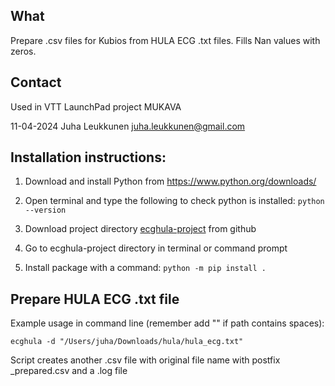 ## What
Prepare .csv files for Kubios from HULA ECG .txt files.
Fills Nan values with zeros.

## Contact
Used in VTT LaunchPad project MUKAVA

11-04-2024
Juha Leukkunen
juha.leukkunen@gmail.com

## Installation instructions:
1) Download and install Python from https://www.python.org/downloads/

2) Open terminal and type the following to check python is installed:
`python --version`

2) Download project directory [ecghula-project](https://github.com/silentmass/ecghula-project) from github

3) Go to ecghula-project directory in terminal or command prompt

4) Install package with a command:
`python -m pip install .`

## Prepare HULA ECG .txt file

Example usage in command line (remember add "" if path contains spaces):

`ecghula -d "/Users/juha/Downloads/hula/hula_ecg.txt"`

Script creates another .csv file with original file name
with postfix _prepared.csv and a .log file
